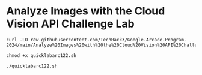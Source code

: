 # Analyze Images with the Cloud Vision API Challenge Lab

```
curl -LO raw.githubusercontent.com/TechHack3/Google-Arcade-Program-2024/main/Analyze%20Images%20with%20the%20Cloud%20Vision%20API%20Challenge%20Lab/quicklabarc122.sh

chmod +x quicklabarc122.sh

./quicklabarc122.sh

```
